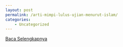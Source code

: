 ```yaml
---
layout: post
permalink: /arti-mimpi-lulus-ujian-menurut-islam/
categories:
    - Uncategorized
---
```


[Baca Selengkapnya](/02)